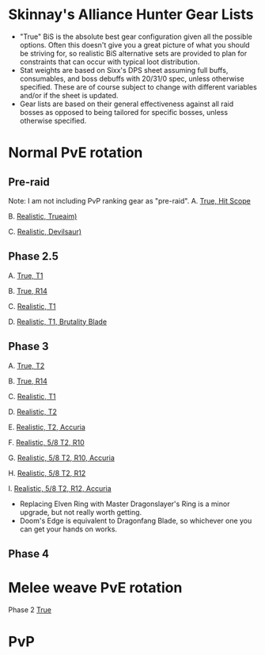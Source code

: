 Skinnay's Alliance Hunter Gear Lists
=

- "True" BiS is the absolute best gear configuration given all the possible options. Often this doesn't give you a great picture of what you should be striving for, so realistic BiS alternative sets are provided to plan for constraints that can occur with typical loot distribution.
- Stat weights are based on Sixx's DPS sheet assuming full buffs, consumables, and boss debuffs with 20/31/0 spec, unless otherwise specified. These are of course subject to change with different variables and/or if the sheet is updated.
- Gear lists are based on their general effectiveness against all raid bosses as opposed to being tailored for specific bosses, unless otherwise specified.


Normal PvE rotation
===
Pre-raid
---
Note: I am not including PvP ranking gear as "pre-raid".
A. [True, Hit Scope](https://sixtyupgrades.com/set/8yTYGRgV14Ubc5jHeJYfSm)

B. [Realistic, Trueaim)](https://sixtyupgrades.com/set/eX7G4p9rF75sLKmXvhYKQb)

C. [Realistic, Devilsaur)](https://sixtyupgrades.com/set/78uCDwHQntBQxS5EuBAM9W)


Phase 2.5
---
A. [True, T1](https://sixtyupgrades.com/set/d7XzEiMbMqCcfxa6kP6ZiT)

B. [True, R14](https://sixtyupgrades.com/set/7wKbawFECYK7vVucFTzGKe)

C. [Realistic, T1](https://sixtyupgrades.com/set/62RHLhx4rgPieNs7rfeAGW)

D. [Realistic, T1, Brutality Blade](https://sixtyupgrades.com/set/6qMZ5HDGPnoAAKf511CnAT)

Phase 3
---
A. [True, T2](https://sixtyupgrades.com/set/aZ94fKMhQxCaZNr4xG4D1f)

B. [True, R14](https://sixtyupgrades.com/set/mL76vAXFrWDozthVcveEvt)

C. [Realistic, T1](https://sixtyupgrades.com/set/2iQn23cG67EDuFoP4Q9PwW)

D. [Realistic, T2](https://sixtyupgrades.com/set/n6ASjXHbrUmc9cqpZ2foKn) 

E. [Realistic, T2, Accuria](https://sixtyupgrades.com/set/wsbPAabA7ZkmGAFmUKfSho)

F. [Realistic, 5/8 T2, R10](https://sixtyupgrades.com/set/47RtY1D7w6xkpDNYtzqf98)

G. [Realistic, 5/8 T2, R10, Accuria](https://sixtyupgrades.com/set/hFsrFRDswb9fJnoq1xgRef)

H. [Realistic, 5/8 T2, R12](https://sixtyupgrades.com/set/JhKtna8dEZufGQYxKqfZ3)

I. [Realistic, 5/8 T2, R12, Accuria](https://sixtyupgrades.com/set/xfqzBXLCgHSyDkPsagN4pt) 

- Replacing Elven Ring with Master Dragonslayer's Ring is a minor upgrade, but not really worth getting.
- Doom's Edge is equivalent to Dragonfang Blade, so whichever one you can get your hands on works.

Phase 4
---



Melee weave PvE rotation
===
Phase 2
[True](https://sixtyupgrades.com/set/uazo3WSb7mbXVyaoxJ1akA)




PvP
===